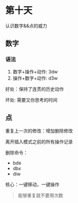 # 第十天

认识数字&&点的威力

## 数字

### 语法

1. 数字+操作+动作: 3dw
2. 操作+数字+动作: d3w

好处：保持了连贯的历史动作

坏处: 需要又你思考的时间

## 点

重复上一次的修改：增加删除修改

离开插入模式之前的所有操作记录

删除命令：

- bde
- dbx
- diw

核心：一键移动，一键操作

> 能够重复就不要用次数
